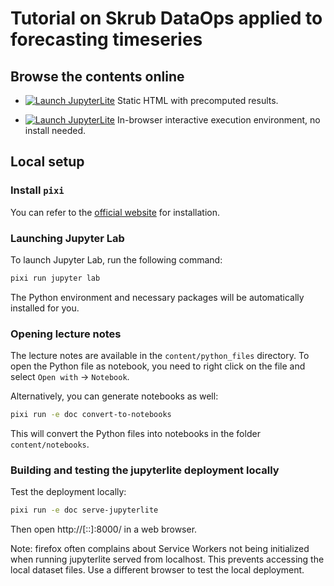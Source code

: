 # Tutorial on Skrub DataOps applied to forecasting timeseries

## Browse the contents online

- [![Launch JupyterLite](./book/images/jupyterbook_badge.svg 'Our JupyterBook
website')](skrub-data.org/EuroSciPy2025/)
Static HTML with precomputed results.

- [![Launch JupyterLite](./book/images/jupyterlite_badge.svg 'Our JupyterLite
website')](skrub-data.org/EuroSciPy2025/jupyterlite/lab)
In-browser interactive execution environment, no install needed.

## Local setup

### Install `pixi`

You can refer to the [official website](https://pixi.sh/latest/#installation) for
installation.

### Launching Jupyter Lab

To launch Jupyter Lab, run the following command:

```bash
pixi run jupyter lab
```

The Python environment and necessary packages will be automatically installed for you.

### Opening lecture notes

The lecture notes are available in the `content/python_files` directory. To open the
Python file as notebook, you need to right click on the file and select `Open with` ->
`Notebook`.

Alternatively, you can generate notebooks as well:

```bash
pixi run -e doc convert-to-notebooks
```

This will convert the Python files into notebooks in the folder `content/notebooks`.

### Building and testing the jupyterlite deployment locally

Test the deployment locally:

```bash
pixi run -e doc serve-jupyterlite
```

Then open http://[::]:8000/ in a web browser.

Note: firefox often complains about Service Workers not being initialized when
running jupyterlite served from localhost. This prevents accessing the local
dataset files. Use a different browser to test the local deployment.
